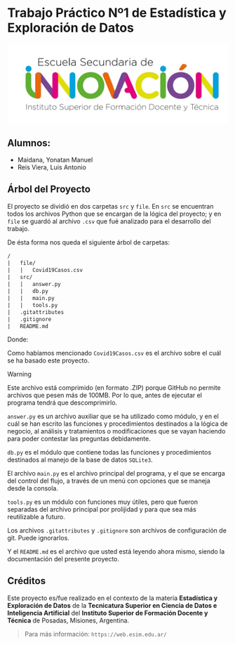 
# Trabajo Práctico Nº1 de Estadística y Exploración de Datos

<img src="./file/juunio.png" alt="Foto" width=auto>

## Alumnos:

- Maidana, Yonatan Manuel
- Reis Viera, Luis Antonio

## Árbol del Proyecto

El proyecto se dividió en dos carpetas `src` y `file`. En `src` se encuentran todos los archivos Python que se encargan de la lógica del proyecto; y en `file` se guardó al archivo `.csv` que fué analizado para el desarrollo del trabajo.

De ésta forma nos queda el siguiente árbol de carpetas:

```
/
|   file/
|   |   Covid19Casos.csv
|   src/
|   |   answer.py
|   |   db.py
|   |   main.py
|   |   tools.py
|   .gitattributes
|   .gitignore
|   README.md
```

Donde:

Como habíamos mencionado `Covid19Casos.csv` es el archivo sobre el cuál se ha basado este proyecto.

>[!WARNING]
> Este archivo está comprimido (en formato .ZIP) porque GitHub no permite archivos que pesen más de 100MB.
> Por lo que, antes de ejecutar el programa tendrá que descomprimirlo.

`answer.py` es un archivo auxiliar que se ha utilizado como módulo, y en el cuál se han escrito las funciones y procedimientos destinados a la lógica de negocio, al análisis y tratamientos o modificaciones que se vayan haciendo para poder contestar las preguntas debidamente.

`db.py` es el módulo que contiene todas las funciones y procedimientos destinados al manejo de la base de datos `SQLite3`.

El archivo `main.py` es el archivo principal del programa, y el que se encarga del control del flujo, a través de un menú con opciones que se maneja desde la consola.

`tools.py` es un módulo con funciones muy útiles, pero que fueron separadas del archivo principal por prolijidad y para que sea más reutilizable a futuro.

Los archivos `.gitattributes` y `.gitignore` son archivos de configuración de git. Puede ignorarlos. 

Y el `README.md` es el archivo que usted está leyendo ahora mismo, siendo la documentación del presente proyecto.

## Créditos

Este proyecto es/fue realizado en el contexto de la matería __Estadística y Exploración de Datos__ de la __Tecnicatura Superior en Ciencia de Datos e Inteligencia Artificial__ del __Instituto Superior de Formación Docente y Técnica__ de Posadas, Misiones, Argentina.

> Para más información: `https://web.esim.edu.ar/`
